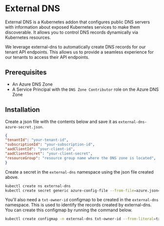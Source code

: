 # External DNS

External DNS is a Kubernetes addon that configures public DNS servers with information about exposed Kubernetes services to make them discoverable. It allows you to control DNS records dynamically via Kubernetes resources.

We leverage external-dns to automatically create DNS records for our tenant API endpoints. This allows us to provide a seamless experience for our tenants to access their API endpoints.

## Prerequisites

- An Azure DNS Zone
- A Service Principal with the `DNS Zone Contributor` role on the Azure DNS Zone

## Installation

Create a json file with the contents below and save it as `external-dns-azure-secret.json`.

```json
{
"tenantId": "your-tenant-id",
"subscriptionId": "your-subscription-id",
"aadClientId": "your-client-id",
"aadClientSecret": "your-client-secret",
"resourceGroup": "resource group name where the DNS zone is located",
}
```

Create a secret in the `external-dns` namespace using the json file created above.

```bash
kubectl create ns external-dns
kubectl create secret generic azure-config-file --from-file=azure.json=external-dns-azure-secret.json -n external-dns
```

You'll also need a `txt-owner-id` configmap to be created in the `external-dns` namespace. This is used to identify the records created by external-dns. You can create this configmap by running the command below.

```bash
kubectl create configmap -n external-dns txt-owner-id --from-literal=txt-owner-id=unique-id-for-your-cluster
```
